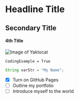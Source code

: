 # Headline Title
## Secondary Title
#### 4th Title

![Image of Yaktocat](https://octodex.github.com/images/yaktocat.png)

`CodingExample = True`

``` Java
String varStr = "My Name";
```

- [x] Turn on GitHub Pages
- [ ] Outline my portfolio
- [ ] Introduce myself to the world
